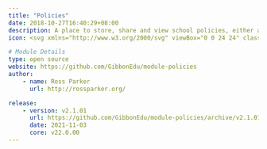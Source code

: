 ```yaml
---
title: "Policies"
date: 2018-10-27T16:40:29+08:00
description: A place to store, share and view school policies, either as files or links. Policies can be designated for access by particular audiences.
icon: <svg xmlns="http://www.w3.org/2000/svg" viewBox="0 0 24 24" class="w-8 icon-document-notes"><path class="fill-current" d="M6 2h6v6c0 1.1.9 2 2 2h6v10a2 2 0 0 1-2 2H6a2 2 0 0 1-2-2V4c0-1.1.9-2 2-2zm2 11a1 1 0 0 0 0 2h8a1 1 0 0 0 0-2H8zm0 4a1 1 0 0 0 0 2h4a1 1 0 0 0 0-2H8z"></path><polygon class="fill-primary" points="14 2 20 8 14 8"></polygon></svg>

# Module Details
type: open source
website: https://github.com/GibbonEdu/module-policies
author:
    - name: Ross Parker
      url: http://rossparker.org/

release:
    - version: v2.1.01
      url: https://github.com/GibbonEdu/module-policies/archive/v2.1.01.zip
      date: 2021-11-03
      core: v22.0.00
---
```

